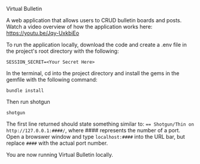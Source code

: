 Virtual Bulletin

A web application that allows users to CRUD bulletin boards and posts.
Watch a video overview of how the application works here: https://youtu.be/Jqy-UxkbiEo

To run the application locally, download the code and create a .env file in the project's root directory with the following:
```
SESSION_SECRET=<Your Secret Here>
```

In the terminal, cd into the project directory and install the gems in the gemfile with the following command:
```
bundle install
```

Then run shotgun
```
shotgun
```

The first line returned should state something similar to: `== Shotgun/Thin on http://127.0.0.1:####/`, where #### represents the number of a port. Open a browswer window and type `localhost:####` into the URL bar, but replace `####` with the actual port number.

You are now running Virtual Bulletin locally.
